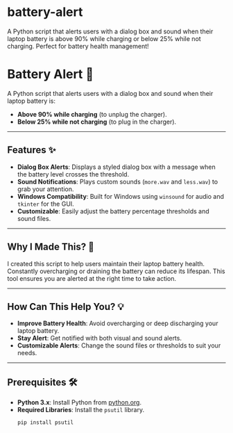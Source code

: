 # battery-alert
A Python script that alerts users with a dialog box and sound when their laptop battery is above 90% while charging or below 25% while not charging. Perfect for battery health management!

# Battery Alert 🚨

A Python script that alerts users with a dialog box and sound when their laptop battery is:
- **Above 90% while charging** (to unplug the charger).
- **Below 25% while not charging** (to plug in the charger).

---

## Features ✨
- **Dialog Box Alerts**: Displays a styled dialog box with a message when the battery level crosses the threshold.
- **Sound Notifications**: Plays custom sounds (`more.wav` and `less.wav`) to grab your attention.
- **Windows Compatibility**: Built for Windows using `winsound` for audio and `tkinter` for the GUI.
- **Customizable**: Easily adjust the battery percentage thresholds and sound files.

---

## Why I Made This? 🤔
I created this script to help users maintain their laptop battery health. Constantly overcharging or draining the battery can reduce its lifespan. This tool ensures you are alerted at the right time to take action.

---

## How Can This Help You? 💡
- **Improve Battery Health**: Avoid overcharging or deep discharging your laptop battery.
- **Stay Alert**: Get notified with both visual and sound alerts.
- **Customizable Alerts**: Change the sound files or thresholds to suit your needs.

---

## Prerequisites 🛠️
- **Python 3.x**: Install Python from [python.org](https://www.python.org/).
- **Required Libraries**: Install the `psutil` library.
  ```bash
  pip install psutil
